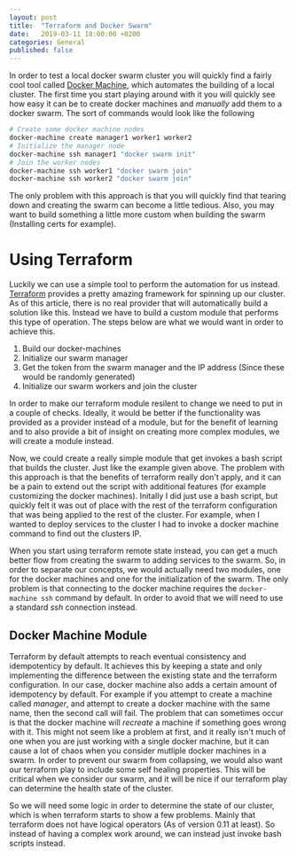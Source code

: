 ```yaml
---
layout: post
title:  "Terraform and Docker Swarm"
date:   2019-03-11 18:00:00 +0200
categories: General
published: false
---
```


In order to test a local docker swarm cluster you will quickly find a fairly cool tool called [Docker Machine](), which
automates the building of a local cluster. The first time you start playing around with it you will quickly see how easy
it can be to create docker machines and _manually_ add them to a docker swarm. The sort of commands would look like the
following

```bash
# Create some docker machine nodes
docker-machine create manager1 worker1 worker2
# Initialize the manager node
docker-machine ssh manager1 "docker swarm init"
# Join the worker nodes
docker-machine ssh worker1 "docker swarm join"
docker-machine ssh worker2 "docker swarm join"
```

The only problem with this approach is that you will quickly find that tearing down and creating the swarm can become a
little tedious. Also, you may want to build something a little more custom when building the swarm (Installing certs for
example).

# Using Terraform

Luckily we can use a simple tool to perform the automation for us instead. [Terraform]() provides a pretty amazing
framework for spinning up our cluster. As of this article, there is no real provider that will automatically build
a solution like this. Instead we have to build a custom module that performs this type of operation. The steps below
are what we would want in order to achieve this.

1. Build our docker-machines
2. Initialize our swarm manager
3. Get the token from the swarm manager and the IP address (Since these would be randomly generated)
4. Initialize our swarm workers and join the cluster

In order to make our terraform module resilent to change we need to put in a couple of checks. Ideally, it would be
better if the functionality was provided as a provider instead of a module, but for the benefit of learning and to
also provide a bit of insight on creating more complex modules, we will create a module instead.

Now, we could create a really simple module that get invokes a bash script that builds the cluster. Just like the example
given above. The problem with this approach is that the benefits of terraform really don't apply, and it can be a
pain to extend out the script with additional features (for example customizing the docker machines). Initally I did
just use a bash script, but quickly felt it was out of place with the rest of the terraform configuration that was being
applied to the rest of the cluster. For example, when I wanted to deploy services to the cluster I had to invoke a
docker machine command to find out the clusters IP. 

When you start using terraform remote state instead, you can get a much better flow from creating the swarm to adding
services to the swarm. So, in order to separate our concepts, we would actually need two modules, one for the docker
machines and one for the initialization of the swarm. The only problem is that connecting to the docker machine
requires the `docker-machine ssh` command by default. In order to avoid that we will need to use a standard _ssh_ 
connection instead.

## Docker Machine Module

Terraform by default attempts to reach eventual consistency and idempotenticy by default. It achieves this by keeping a
state and only implementing the difference between the existing state and the terraform configuration. In our case, 
docker machine also adds a certain amount of idempotency by default. For example if you attempt to create a machine
called _manager_, and attempt to create a docker machine with the same name, then the second call will fail. The problem
that can sometimes occur is that the docker machine will *recreate* a machine if something goes wrong with it. This might
not seem like a problem at first, and it really isn't much of one when you are just working with a single docker machine,
but it can cause a lot of chaos when you consider mutliple docker machines in a swarm. In order to prevent our swarm
from collapsing, we would also want our terraform play to include some self healing properties. This will be critical
when we consider our swarm, and it will be nice if our terraform play can determine the health state of the cluster.

So we will need some logic in order to determine the state of our cluster, which is when terraform starts to show a few
problems. Mainly that terraform does not have logical operators (As of version 0.11 at least). So instead of having a 
complex work around, we can instead just invoke bash scripts instead. 
